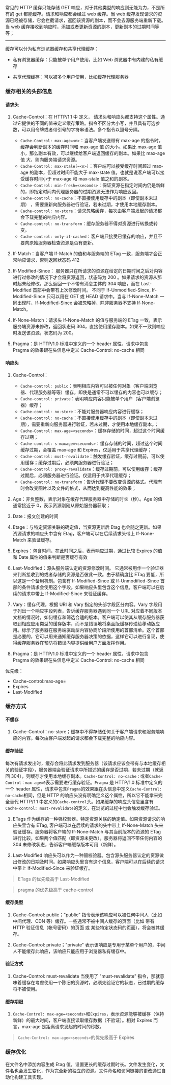 常见的 HTTP 缓存只能存储 GET 响应，对于其他类型的响应则无能为力，不是所有的 get 都能缓存。请求和响应都会经过 web 缓存。当 web 缓存发现请求的资源已经被存储，它会拦截请求，返回该资源的副本，而不会去源服务端重新下载。当 web 缓存接收到响应时，添加或者更新资源的副本，更新副本的过期时间等等；

---

缓存可以分为私有浏览器缓存和共享代理缓存：

- 私有浏览器缓存：只能被单个用户使用，比如 Web 浏览器中有内建的私有缓存

- 共享代理缓存：可以被多个用户使用，比如缓存代理服务器

### 缓存相关的头部信息

#### 请求头

1. Cache-Control：在 HTTP/1.1 中 定义， 请求头和响应头都支持这个属性。通过它提供的不同的值来定义缓存策略。指令不区分大小写，并且具有可选参数，可以用令牌或者带引号的字符串语法。多个指令以逗号分隔。

   - `Cache-Control: max-age=<n>`：当客户端发送带有 max-age 的指令时，缓存会判断副本的缓存时间和 max-age 值 的大小。如果比 max-age 值 小，那么副本有效，可以继续给客户端返回缓存的副本。如果比 max-age 值 大，则向服务端请求资源。
   - `Cache-Control: max-stale[=<n>]`：客户端可以接受缓存时间超过 max-age 的副本，但超过时间不能大于 max-state 值。也就是说客户端可以接受缓存时间小于 max-age 和 max-stale 值之和的副本。
   - `Cache-Control: min-fresh=<seconds>`：保证资源在指定时间内仍是新鲜的，即指定时间内代理服务器的过期资源无法作为响应返回。
   - `Cache-control: no-cache`：不直接使用缓存中的副本（即使副本未过期） ，需要重新向服务器进行验证，若未过期，才使用本地缓存副本。
   - `Cache-control: no-store`：请求忽略缓存，每次由客户端发起的请求都会下载完整的响应内容。
   - `Cache-control: no-transform`：缓存服务器不得对资源进行转换或转变。
   - `Cache-control: only-if-cached`：客户端只接受已缓存的响应，并且不要向原始服务器检查资源是否有更新。

2. If-Match：当客户端 If-Match 的值和与服务端的 ETag 一致，服务端才会正常响应请求，否则返回状态码 412
3. If-Modified-Since： 服务器只在所请求的资源在给定的日期时间之后对内容进行过修改的情况下才会将资源返回，状态码为 200 。如果请求的资源从那时起未经修改，那么返回一个不带有消息主体的 304 响应，而在 Last-Modified 首部中会带有上次修改时间。 不同于 If-Unmodified-Since, If-Modified-Since 只可以用在 GET 或 HEAD 请求中。当与 If-None-Match 一同出现时，If-Modified-Since 会被忽略掉，除非服务器不支持 If-None-Match。

4. If-None-Match：请求头 If-None-Match 的值与服务端的 ETag 一致，表示服务端资源未修改，返回状态码 304，直接使用缓存副本。如果不一致则响应时发送该资源，状态码为 200。
5. Pragma：是 HTTP/1.0 标准中定义的一个 header 属性，请求中包含 Pragma 的效果跟在头信息中定义 Cache-Control: no-cache 相同

#### 响应头

1. Cache-Control：

   - `Cache-control: public`：表明相应内容可以被任何对象（客户端浏览器、代理服务器等等）缓存，即使是通常不可以缓存的内容也可以缓存；
   - `Cache-control: private`：表明响应内容只能被单个用户（客户端浏览器）缓存；
   - `Cache-control: no-store`：不能对服务器响应内容进行缓存；
   - `Cache-control: no-cache`：不直接使用缓存中的副本（即使副本未过期），需要重新向服务器进行验证，若未过期，才使用本地缓存副本。；
   - `Cache-Control: max-age=<seconds>`：缓存存储的时间，超过这个时间缓存过期；
   - `Cache-control: s-maxage=<seconds>`：缓存存储的时间，超过这个时间缓存过期，会覆盖 max-age 和 Expires，仅适用于共享代理缓存；
   - `Cache-control: must-revalidate`：触发缓存验证，缓存过期前，可以使用缓存；缓存过期后，必须向服务器进行验证；
   - `Cache-control: proxy-revalidate`：缓存过期前，可以使用缓存；缓存过期后，必须服务器进行验证。仅适用于共享代理缓存；
   - `Cache-control: no-transform`：告诉代理不要改变资源的格式。代理有时会改变图片以及文件的格式，从而达到提高性能的效果；

2. Age：非负整数，表示对象在缓存代理服务器中存储的时长（秒）。Age 的值通常接近于 0，表示资源刚刚从原始服务器获取；
3. Date：报文创建的时间
4. Etage：与特定资源关联的确定值，当资源更新后 Etag 也会随之更新。如果资源请求的响应头中含有 Etag，客户端可以在后续请求头带上 If-None-Match 来验证缓存。
5. Expires：包含时间，在此时间之后，表示响应过期，通过比较 Expires 的值和 Date 属性的值来判断是否缓存有效
6. Last-Modified：源头服务端认定的资源修改时间。 它通常被用作一个验证器来判断接收到的或者存储的资源是否彼此一致。由于精确度比 ETag 要低，所以这是一个备用机制。包含有 If-Modified-Since 或 If-Unmodified-Since 首部的条件请求会使用这个字段。如果响应头里包含这个信息，客户端可以在后续的请求中带上 If-Modified-Since 来验证缓存。
7. Vary：缓存代理，根据 URI 和 Vary 指定的头部字段区分内容。Vary 字段用于列出一个响应字段列表，告诉缓存服务器遇到同一个 URL 对应着不同版本文档的情况时，如何缓存和筛选合适的版本。客户端可以使其从缓存服务器获取到相应应用类型的缓存版本，而不是错误地将桌面版缓存传递给移动版应用。标示了服务器在服务端驱动型内容协商阶段所使用的首部清单。这个首部是必要的，它可以用来通知缓存服务器决策的依据，这样它可以进行复现，使得缓存服务器在预防将错误内容提供给用户方面发挥作用。
8. Pragma：是 HTTP/1.0 标准中定义的一个 header 属性，请求中包含 Pragma 的效果跟在头信息中定义 Cache-Control: no-cache 相同

优先级：

- Cache-control:max-age=<N>
- Expires
- Last-Modified

### 缓存方式

#### 不缓存

1. Cache-Control：no-store；缓存中不得存储任何关于客户端请求和服务端响应的内容。每次由客户端发起的请求都会下载完整的响应内容。

#### 缓存验证

每次有请求发出时，缓存会将此请求发到服务器（该请求应该会带有与本地缓存相关的验证字段），服务器端会验证请求中所描述的缓存是否过期，若未过期（就返回 304），则缓存才使用本地缓存副本。`Cache-Control: no-cache；`或者`Cache-Control：max-age=0`表示需要进行缓存验证。`Pragma` 是 HTTP/1.0 标准中定义的一个 header 属性，请求中包含`Pragma`的效果跟在头信息中定义`Cache-Control: no-cache`相同，但是 HTTP 的响应头没有明确定义这个属性，所以它不能拿来完全替代 HTTP/1.1 中定义的`Cache-control`头。如果缓存的响应头信息里含有`Cache-control: must-revalidate`的定义，在浏览的过程中也会触发缓存验证。

1. ETags 作为缓存的一种强校验器。特定资源关联的确定值。如果资源请求的响应头里含有 ETag, 客户端可以在后续的请求的头中带上 If-None-Match 头来验证缓存。服务器将客户端的 If-None-Match 与其当前版本的资源的 ETag 进行比较，如果两个值匹配（即资源未更改），服务器将返回不带任何内容的 304 未修改状态，告诉客户端缓存版本可用（新鲜）。

2. Last-Modified 响应头可以作为一种弱校验器。包含源头服务器认定的资源做出修改的日期及时间。如果响应头里含有这个信息，客户端可以在后续的请求中带上 If-Modified-Since 来验证缓存。

> ETags 的优先级高于 Last-Modified

> pragma 的优先级高于 cache-control

#### 缓存类型

1. Cache-Control: public；"public" 指令表示该响应可以被任何中间人（比如中间代理、CDN 等）缓存。一些通常不被中间人缓存的页面（比如 带有 HTTP 验证信息（帐号密码）的页面 或 某些特定状态码的页面），将会被其缓存。

2. Cache-Control: private；"private" 表示该响应是专用于某单个用户的，中间人不能缓存此响应，该响应只能应用于浏览器私有缓存中。

#### 验证方式

1. Cache-Control: must-revalidate 当使用了 "must-revalidate" 指令，那就意味着缓存在考虑使用一个陈旧的资源时，必须先验证它的状态，已过期的缓存将不被使用。

#### 缓存期限

1. `Cache-Control: max-age=<seconds>`和`Expires`，表示资源能够被缓存（保持新鲜）的最大时间，客户端直接读取缓存数据（不验证）。相对 Expires 而言，max-age 是距离请求发起的时间的秒数。

> `Cache-Control: max-age=<seconds>`的优先级高于 Expires

### 缓存优化

在文件名中添加内容生成 Etag 值，设置更长的缓存过期时长。文件发生变化，文件名也会发生变化，作为完全新的独立的资源。文件命名和访问链接的更改通过自动化构建工具实现。
